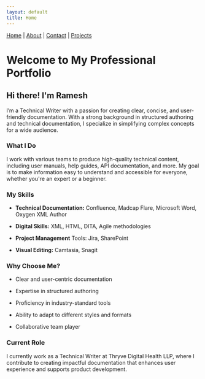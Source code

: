 ```yaml
---
layout: default
title: Home
---
```

<style>
header {
  height: 25vh;
}
</style>

[Home](index.md) | [About](about.md) | [Contact](contact.md) | [Projects](projects.md)
# Welcome to My Professional Portfolio
## Hi there! I'm Ramesh
I’m a Technical Writer with a passion for creating clear, concise, and user-friendly documentation. With a strong background in structured authoring and technical documentation, I specialize in simplifying complex concepts for a wide audience.

### What I Do
I work with various teams to produce high-quality technical content, including user manuals, help guides, API documentation, and more. My goal is to make information easy to understand and accessible for everyone, whether you're an expert or a beginner.

### My Skills
- **Technical Documentation:** Confluence, Madcap Flare, Microsoft Word, Oxygen XML Author

- **Digital Skills:** XML, HTML, DITA, Agile methodologies

- **Project Management** Tools: Jira, SharePoint

- **Visual Editing:** Camtasia, Snagit

### Why Choose Me?
- Clear and user-centric documentation

- Expertise in structured authoring

- Proficiency in industry-standard tools

- Ability to adapt to different styles and formats

- Collaborative team player

### Current Role
I currently work as a Technical Writer at Thryve Digital Health LLP, where I contribute to creating impactful documentation that enhances user experience and supports product development.
